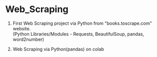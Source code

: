 # Web_Scraping
1. First Web Scraping project via Python from "books.toscrape.com" website.  
   (Python Libraries/Modules - Requests, BeautifulSoup, pandas, word2number)

2. Web Scraping via Python(pandas) on colab

